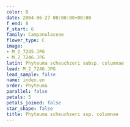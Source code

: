 ```yaml
---
color: B
date: 2004-06-27 00:00:00+00:00
f_end: 8
f_start: 6
family: Campanulaceae
flower_type: C
image:
- M_2_7245.JPG
- M_2_7246.JPG
latin: Phyteuma scheuchzeri subsp. columnae
lead: M_2_7246.JPG
lead_sample: false
name: index.en
order: Phyteuma
parallel: false
petals: 5
petals_joined: false
star_shape: false
title: Phyteuma scheuchzeri ssp. columnae
---
```

